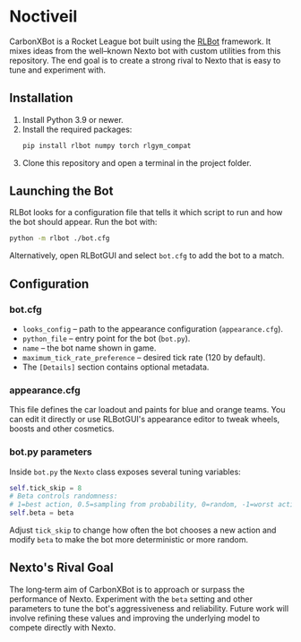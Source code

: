 # Noctiveil

CarbonXBot is a Rocket League bot built using the [RLBot](https://github.com/RLBot/RLBot) framework. It mixes ideas from the well–known Nexto bot with custom utilities from this repository. The end goal is to create a strong rival to Nexto that is easy to tune and experiment with.

## Installation

1. Install Python 3.9 or newer.
2. Install the required packages:
   ```bash
   pip install rlbot numpy torch rlgym_compat
   ```
3. Clone this repository and open a terminal in the project folder.

## Launching the Bot

RLBot looks for a configuration file that tells it which script to run and how the bot should appear. Run the bot with:

```bash
python -m rlbot ./bot.cfg
```

Alternatively, open RLBotGUI and select `bot.cfg` to add the bot to a match.

## Configuration

### bot.cfg

- `looks_config` &ndash; path to the appearance configuration (`appearance.cfg`).
- `python_file` &ndash; entry point for the bot (`bot.py`).
- `name` &ndash; the bot name shown in game.
- `maximum_tick_rate_preference` &ndash; desired tick rate (120 by default).
- The `[Details]` section contains optional metadata.

### appearance.cfg

This file defines the car loadout and paints for blue and orange teams. You can edit it directly or use RLBotGUI's appearance editor to tweak wheels, boosts and other cosmetics.

### bot.py parameters

Inside `bot.py` the `Nexto` class exposes several tuning variables:

```python
self.tick_skip = 8
# Beta controls randomness:
# 1=best action, 0.5=sampling from probability, 0=random, -1=worst action
self.beta = beta
```

Adjust `tick_skip` to change how often the bot chooses a new action and modify `beta` to make the bot more deterministic or more random.

## Nexto's Rival Goal

The long‑term aim of CarbonXBot is to approach or surpass the performance of Nexto. Experiment with the `beta` setting and other parameters to tune the bot's aggressiveness and reliability. Future work will involve refining these values and improving the underlying model to compete directly with Nexto.

